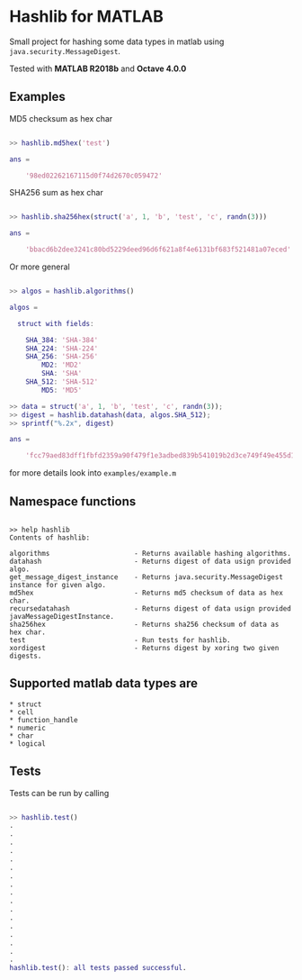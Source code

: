 # Hashlib for MATLAB

Small project for hashing some data types in matlab using `java.security.MessageDigest`.

Tested with **MATLAB R2018b** and **Octave 4.0.0**


## Examples

MD5 checksum as hex char

```matlab

>> hashlib.md5hex('test')

ans =

    '98ed02262167115d0f74d2670c059472'

```

SHA256 sum as hex char

```matlab

>> hashlib.sha256hex(struct('a', 1, 'b', 'test', 'c', randn(3)))

ans =

    'bbacd6b2dee3241c80bd5229deed96d6f621a8f4e6131bf683f521481a07eced'

```

Or more general

```matlab

>> algos = hashlib.algorithms()

algos = 

  struct with fields:

    SHA_384: 'SHA-384'
    SHA_224: 'SHA-224'
    SHA_256: 'SHA-256'
        MD2: 'MD2'
        SHA: 'SHA'
    SHA_512: 'SHA-512'
        MD5: 'MD5'

>> data = struct('a', 1, 'b', 'test', 'c', randn(3));
>> digest = hashlib.datahash(data, algos.SHA_512);
>> sprintf("%.2x", digest)

ans =

    'fcc79aed83dff1fbfd2359a90f479f1e3adbed839b541019b2d3ce749f49e455d1e987078bd7c780569386acf19dad1183fde6d2e6663c4534b3a6d50f92be10'

```

for more details look into `examples/example.m`


## Namespace functions

```

>> help hashlib
Contents of hashlib:

algorithms                     - Returns available hashing algorithms.
datahash                       - Returns digest of data usign provided algo.
get_message_digest_instance    - Returns java.security.MessageDigest instance for given algo.
md5hex                         - Returns md5 checksum of data as hex char.
recursedatahash                - Returns digest of data usign provided javaMessageDigestInstance.
sha256hex                      - Returns sha256 checksum of data as hex char.
test                           - Run tests for hashlib.
xordigest                      - Returns digest by xoring two given digests.

```


## Supported matlab data types are
    
    * struct
    * cell
    * function_handle
    * numeric
    * char
    * logical 


## Tests

Tests can be run by calling

```matlab

>> hashlib.test()
.
.
.
.
.
.
.
.
.
.
.
.
.
.
.
.
.
hashlib.test(): all tests passed successful.

```
